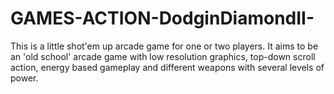 # GAMES-ACTION-DodginDiamondII-
This is a little shot'em up arcade game for one or two players. It aims to be an 'old school' arcade game with low resolution graphics, top-down scroll action, energy based gameplay and different weapons with several levels of power.  
